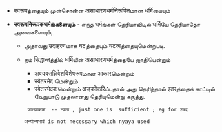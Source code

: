 - स्वरूपத்தையும் முன்சொன்ன असाधारणधर्मनिरूपितமான धर्मिயையும் 

- __स्वरूपनिरूपकधर्मங்களையும்__ - எந்த धर्मங்கள் தெரியாவிடில் धर्मिயே தெரியாதோ அவைகளையும், 

  - அதாவது उदाहरणமாக घटத்தையும் घटत्वத்தையுமென்றபடி. 

  - நம் सिद्धान्तத்தில் धर्मिயின் असाधारणधर्मத்தையே ஜாதியென்றும் 

    - अवयवसन्निवेशविशेषरूपமான आकारமென்றும் 
    - स्वेतरभेद மென்றும் 
    - स्वेतरभेदकமென்றும் अङ्कीकरिப்பதால் அது தெரிந்தால் इतरத்தைக் காட்டில் வேறுபாடு முதலானது தெரியுமென்று கருத்து. 

     ``` जात्याकार  -- न्याय , just one is  sufficient ; eg for शब्द```

    ``अन्योन्यभावं is not necessary which nyaya used``

    